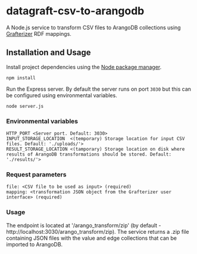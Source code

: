 # datagraft-csv-to-arangodb
A Node.js service to transform CSV files to ArangoDB collections using [Grafterizer](https://grafterizer.datagraft.io/) RDF mappings.

## Installation and Usage

Install project dependencies using the [Node package manager](https://www.npmjs.com/).
```
npm install

```
Run the Express server. By default the server runs on port `3030` but this can be configured using environmental variables.
```
node server.js
```

### Environmental variables

```
HTTP_PORT <Server port. Default: 3030>
INPUT_STORAGE_LOCATION  <(temporary) Storage location for input CSV files. Default: './uploads/'>
RESULT_STORAGE_LOCATION <(tamporary) Storage location on disk where results of ArangoDB transformations should be stored. Default: './results/'>
```

### Request parameters


```
file: <CSV file to be used as input> (required)
mapping: <transformation JSON object from the Grafterizer user interface> (required)
```
<!-- /* If REST is set to true then these are required */

endpoint: <The Arango instence URL>
db: <The name for the database on arango to use>
name: <The collection name, that the valuse should be inserted to>
authToken: <The Bearer token aquired from Arango DB>
``` -->
### Usage

The endpoint is located at '/arango_transform/zip' (by default - http://localhost:3030/arango_transform/zip). The service returns a .zip file containing JSON files with the value and edge collections that can be imported to ArangoDB.

